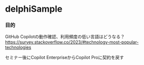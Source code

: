 ﻿# delphiSample

### 目的
GitHub Copilotの動作確認、利用頻度の低い言語はどうなる？  
https://survey.stackoverflow.co/2023/#technology-most-popular-technologies

セミナー後にCopilot EnterpriseからCopilot Proに契約を戻す